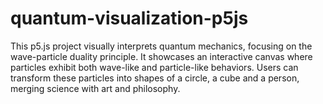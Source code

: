# quantum-visualization-p5js
This p5.js project visually interprets quantum mechanics, focusing on the wave-particle duality principle. It showcases an interactive canvas where particles exhibit both wave-like and particle-like behaviors. Users can transform these particles into shapes of a circle, a cube and a person, merging science with art and philosophy.
